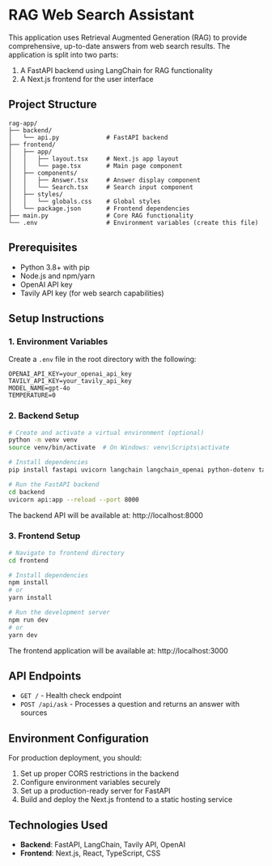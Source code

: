 # RAG Web Search Assistant

This application uses Retrieval Augmented Generation (RAG) to provide comprehensive, up-to-date answers from web search results. The application is split into two parts:

1. A FastAPI backend using LangChain for RAG functionality
2. A Next.js frontend for the user interface

## Project Structure

```
rag-app/
├── backend/
│   └── api.py             # FastAPI backend
├── frontend/
│   ├── app/
│   │   ├── layout.tsx     # Next.js app layout
│   │   └── page.tsx       # Main page component
│   ├── components/
│   │   ├── Answer.tsx     # Answer display component
│   │   └── Search.tsx     # Search input component
│   ├── styles/
│   │   └── globals.css    # Global styles
│   └── package.json       # Frontend dependencies
├── main.py                # Core RAG functionality
└── .env                   # Environment variables (create this file)
```

## Prerequisites

- Python 3.8+ with pip
- Node.js and npm/yarn
- OpenAI API key
- Tavily API key (for web search capabilities)

## Setup Instructions

### 1. Environment Variables

Create a `.env` file in the root directory with the following:

```
OPENAI_API_KEY=your_openai_api_key
TAVILY_API_KEY=your_tavily_api_key
MODEL_NAME=gpt-4o
TEMPERATURE=0
```

### 2. Backend Setup

```bash
# Create and activate a virtual environment (optional)
python -m venv venv
source venv/bin/activate  # On Windows: venv\Scripts\activate

# Install dependencies
pip install fastapi uvicorn langchain langchain_openai python-dotenv tavily-python

# Run the FastAPI backend
cd backend
uvicorn api:app --reload --port 8000
```

The backend API will be available at: http://localhost:8000

### 3. Frontend Setup

```bash
# Navigate to frontend directory
cd frontend

# Install dependencies
npm install
# or
yarn install

# Run the development server
npm run dev
# or
yarn dev
```

The frontend application will be available at: http://localhost:3000

## API Endpoints

- `GET /` - Health check endpoint
- `POST /api/ask` - Processes a question and returns an answer with sources

## Environment Configuration

For production deployment, you should:

1. Set up proper CORS restrictions in the backend
2. Configure environment variables securely
3. Set up a production-ready server for FastAPI
4. Build and deploy the Next.js frontend to a static hosting service

## Technologies Used

- **Backend**: FastAPI, LangChain, Tavily API, OpenAI
- **Frontend**: Next.js, React, TypeScript, CSS